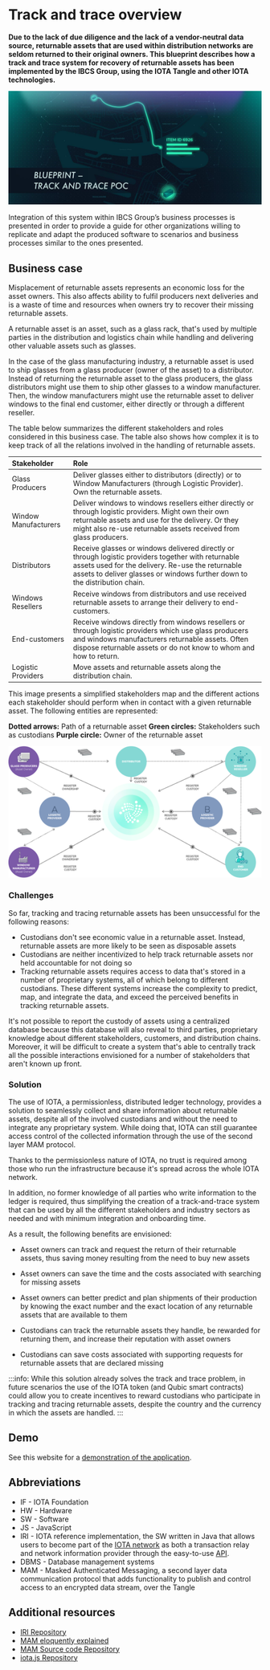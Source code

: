 # Track and trace overview

**Due to the lack of due diligence and the lack of a vendor-neutral data source, returnable assets that are used within distribution networks are seldom returned to their original owners. This blueprint describes how a track and trace system for recovery of returnable assets has been implemented by the IBCS Group, using the IOTA Tangle and other IOTA technologies.**

![Track and Trace](../images/intro_track_trace.png)

Integration of this system within IBCS Group’s business processes is presented in order to provide a guide for other organizations willing to replicate and adapt the produced software to scenarios and business processes similar to the ones presented.

## Business case 

Misplacement of returnable assets represents an economic loss for the asset owners. This also affects ability to fulfil producers next deliveries and is a waste of time and resources when owners try to recover their missing returnable assets.

A returnable asset is an asset, such as a glass rack, that's used by multiple parties in the distribution and logistics chain while handling and delivering other valuable assets such as glasses.

In the case of the glass manufacturing industry, a returnable asset is used to ship glasses from a glass producer (owner of the asset) to a distributor. Instead of returning the returnable asset to the glass producers, the glass distributors might use them to ship other glasses to a window manufacturer. Then, the window manufacturers might use the returnable asset to deliver windows to the final end customer, either directly or through a different reseller. 

The table below summarizes the different stakeholders and roles considered in this business case. The table also shows how complex it is to keep track of all the relations involved in the handling of returnable assets. 

| **Stakeholder**       | **Role** |
|:---------------|:--------|
| Glass Producers | Deliver glasses either to distributors (directly) or to Window Manufacturers (through Logistic Provider). Own the returnable assets. |
| Window Manufacturers | Deliver windows to windows resellers either directly or through logistic providers. Might own their own returnable assets and use for the delivery. Or they might also re-use returnable assets received from glass producers.  |
| Distributors   | Receive glasses or windows delivered directly or through logistic providers together with returnable assets used for the delivery. Re-use the returnable assets to deliver glasses or windows further down to the distribution chain.  | 
| Windows Resellers   | Receive windows from distributors and use received returnable assets to arrange their delivery to end-customers. | 
| End-customers    | Receive windows directly from windows resellers or through logistic providers which use glass producers and windows manufacturers returnable assets. Often dispose returnable assets or do not know to whom and how to return.  | 
| Logistic Providers   | Move assets and returnable assets along the distribution chain.  | 

This image presents a simplified stakeholders map and the different actions each stakeholder should perform when in contact with a given returnable asset. The following entities are represented:

**Dotted arrows:** Path of a returnable asset
**Green circles:** Stakeholders such as custodians
**Purple circle:** Owner of the returnable asset 

![Returnable assets stakeholder map](../images/track-and-trace-returnable-assets-stakeholders.png)

### Challenges

So far, tracking and tracing returnable assets has been unsuccessful for the following reasons: 

- Custodians don't see economic value in a returnable asset. Instead, returnable assets are more likely to be seen as disposable assets
- Custodians are neither incentivized to help track returnable assets nor held accountable for not doing so
- Tracking returnable assets requires access to data that's stored in a number of proprietary systems, all of which belong to different custodians. These different systems increase the complexity to predict, map, and integrate the data, and exceed the perceived benefits in tracking returnable assets.

It's not possible to report the custody of assets using a centralized database because this database will also reveal to third parties, proprietary knowledge about different stakeholders, customers, and distribution chains. Moreover, it will be difficult to create a system that's able to centrally track all the possible interactions envisioned for a number of stakeholders that aren't known up front.

### Solution

The use of IOTA, a permissionless, distributed ledger technology, provides a solution to seamlessly collect and share information about returnable assets, despite all of the involved custodians and without the need to integrate any proprietary system. While doing that, IOTA can still guarantee access control of the collected information through the use of the second layer MAM protocol.

Thanks to the permissionless nature of IOTA, no trust is required among those who run the infrastructure because it's spread across the whole IOTA network. 

In addition, no former knowledge of all parties who write information to the ledger is required, thus simplifying the creation of a track-and-trace system that can be used by all the different stakeholders and industry sectors as needed and with minimum integration and onboarding time.

As a result, the following benefits are envisioned: 

- Asset owners can track and request the return of their returnable assets, thus saving money resulting from the need to buy new assets

- Asset owners can save the time and the costs associated with searching for missing assets

- Asset owners can better predict and plan shipments of their production by knowing the exact number and the exact location of any returnable assets that are available to them

- Custodians can track the returnable assets they handle, be rewarded for returning them, and increase their reputation with asset owners

- Custodians can save costs associated with supporting requests for returnable assets that are declared missing

:::info:
While this solution already solves the track and trace problem, in future scenarios the use of the IOTA token (and Qubic smart contracts) could allow you to create incentives to reward custodians who participate in tracking and tracing returnable assets, despite the country and the currency in which the assets are handled.
:::

## Demo

See this website for a [demonstration of the application](http://tradedemo.iota.org/).

## Abbreviations 
 
- IF - IOTA Foundation
- HW - Hardware
- SW - Software
- JS - JavaScript
- IRI - IOTA reference implementation, the SW written in Java that allows users to become part of the [IOTA network](root://iri/0.1/introduction/overview.md) as both a transaction relay and network information provider through the easy-to-use [API](root://iri/0.1/references/api-reference.md).
- DBMS - Database management systems
- MAM -	Masked Authenticated Messaging, a second layer data communication protocol that adds functionality to publish and control access to an encrypted data stream, over the Tangle 
 	 	 
## Additional resources

- [IRI Repository](https://github.com/iotaledger/iri )
- [MAM eloquently explained](https://blog.iota.org/introducing-masked-authenticated-messaging-e55c1822d50e) 
- [MAM Source code Repository](https://github.com/iotaledger/mam.client.js) 
- [iota.js Repository](https://github.com/iotaledger/iota.js)
